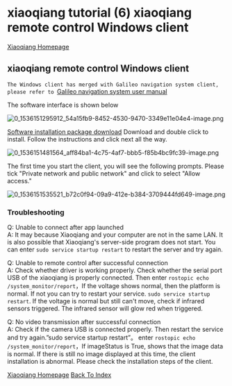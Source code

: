 # xiaoqiang tutorial (6) xiaoqiang remote control Windows client<br>
[Xiaoqiang Homepage](https://www.bwbot.org/en/products/xiaoqiang-4-pro)

## xiaoqiang remote control Windows client

`The Windows client has merged with Galileo navigation system client, please refer to `[Galileo navigation system user manual](https://doc.bwbot.org/books-online/galileo-servicebot-doc-en/)

The software interface is shown below 

![0_1536151295912_54a15fb9-8452-4530-9470-3349e11e04e4-image.png](http://community.bwbot.org/assets/uploads/files/1536151297763-54a15fb9-8452-4530-9470-3349e11e04e4-image-resized.png) 

[Software installation package download](http://139.199.64.153/media/install/%E4%BC%BD%E5%88%A9%E7%95%A5%E5%AF%BC%E8%88%AA%E5%AE%A2%E6%88%B7%E7%AB%AF%E5%AE%89%E8%A3%85%E7%A8%8B%E5%BA%8F.exe) Download and double click to install. Follow the instructions and click next all the way.

![0_1536151481564_aff84ba1-4c75-4af7-bbb5-f85b4bc9fc39-image.png](http://community.bwbot.org/assets/uploads/files/1536151483423-aff84ba1-4c75-4af7-bbb5-f85b4bc9fc39-image-resized.png) 

The first time you start the client, you will see the following prompts. Please tick "Private network and public network" and click to select "Allow access."

![0_1536151535521_b72c0f94-09a9-412e-b384-3709444fd649-image.png](http://community.bwbot.org/assets/uploads/files/1536151537323-b72c0f94-09a9-412e-b384-3709444fd649-image.png) 

### Troubleshooting

Q: Unable to connect after app launched<br>A: It may because Xiaoqiang and your computer are not in the same LAN. It is also possible that Xiaoqiang's server-side program does not start. You can enter `sudo service startup restart` to restart the server and try again.

Q: Unable to remote control after successful connection<br>A: Check whether driver is working properly. Check whether the serial port USB of the xiaoqiang is properly connected. Then enter `rostopic echo /system_monitor/report`，If the voltage shows normal, then the platform is normal. If not you can try to restart your service. `sudo service startup restart`. If the voltage is normal but still can't move, check if infrared sensors triggered. The infrared sensor will glow red when triggered.

Q: No video transmission after successful connection<br>A: Check if the camera USB is connected properly. Then restart the service and try again.”sudo service startup restart”。 enter `rostopic echo /system_monitor/report`，If imageStatus is True, shows that the image data is normal. If there is still no image displayed at this time, the client installation is abnormal. Please check the installation steps of the client.

[Xiaoqiang Homepage](https://www.bwbot.org/en/products/xiaoqiang-4-pro)
[Back To Index](https://community.bwbot.org/topic/617)

